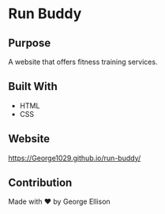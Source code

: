 # Run Buddy

## Purpose
A website that offers fitness training services.

## Built With
* HTML
* CSS

## Website
https://George1029.github.io/run-buddy/

## Contribution
Made with ❤️ by George Ellison
